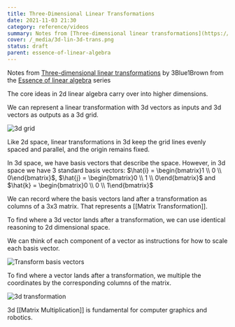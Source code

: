 ```yaml
---
title: Three-Dimensional Linear Transformations
date: 2021-11-03 21:30
category: reference/videos
summary: Notes from [Three-dimensional linear transformations](https://www.youtube.com/watch?v=rHLEWRxRGiM) by 3Blue1Brown from the [Essence of linear algebra](https://www.youtube.com/playlist?list=PLZHQObOWTQDPD3MizzM2xVFitgF8hE_ab) series
cover: /_media/3d-lin-3d-trans.png
status: draft
parent: essence-of-linear-algebra
---
```


Notes from [Three-dimensional linear transformations](https://www.youtube.com/watch?v=rHLEWRxRGiM) by 3Blue1Brown from the [Essence of linear algebra](https://www.youtube.com/playlist?list=PLZHQObOWTQDPD3MizzM2xVFitgF8hE_ab) series

The core ideas in 2d linear algebra carry over into higher dimensions.

We can represent a linear transformation with 3d vectors as inputs and 3d vectors as outputs as a 3d grid. 

![3d grid](/_media/3d-lin-3d-grid.png)

Like 2d space, linear transformations in 3d keep the grid lines evenly spaced and parallel, and the origin remains fixed.

In 3d space, we have basis vectors that describe the space. However, in 3d space we have 3 standard basis vectors: $\hat{i} = \begin{bmatrix}1 \\ 0 \\ 0\end{bmatrix}$, $\hat{j} = \begin{bmatrix}0 \\ 1 \\ 0\end{bmatrix}$ and $\hat{k} = \begin{bmatrix}0 \\ 0 \\ 1\end{bmatrix}$

We can record where the basis vectors land after a transformation as columns of a 3x3 matrix. That represents a [[Matrix Transformation]].

To find where a 3d vector lands after a transformation, we can use identical reasoning to 2d dimensional space.

We can think of each component of a vector as instructions for how to scale each basis vector.

![Transform basis vectors](/_media/3d-lin-transform-basis-vectors.png)

To find where a vector lands after a transformation, we multiple the coordinates by the corresponding columns of the matrix.

![3d transformation](/_media/3d-lin-3d-trans.png)

3d [[Matrix Multiplication]] is fundamental for computer graphics and robotics.
